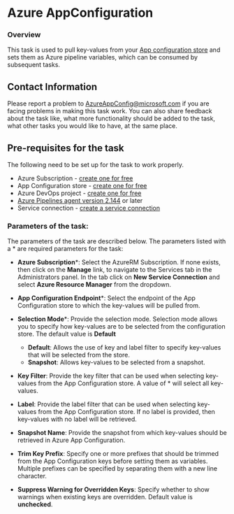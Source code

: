 # Azure AppConfiguration

### Overview

This task is used to pull key-values from your [App configuration store](https://learn.microsoft.com/azure/azure-app-configuration/quickstart-azure-app-configuration-create) and sets them as Azure pipeline variables, which can be consumed by subsequent tasks.

## Contact Information

Please report a problem to <AzureAppConfig@microsoft.com> if you are facing problems in making this task work.  You can also share feedback about the task like, what more functionality should be added to the task, what other tasks you would like to have, at the same place.

## Pre-requisites for the task
The following need to be set up for the task to work properly.

- Azure Subscription - [create one for free](https://azure.microsoft.com/free/)
- App Configuration store - [create one for free](https://learn.microsoft.com/azure/azure-app-configuration/quickstart-azure-app-configuration-create#create-an-app-configuration-store)
- Azure DevOps project - [create one for free](https://go.microsoft.com/fwlink/?LinkId=2014881)
- [Azure Pipelines agent version 2.144](https://github.com/microsoft/azure-pipelines-agent/releases/tag/v2.144.0) or later
- Service connection - [create a service connection](https://learn.microsoft.com/azure/azure-app-configuration/push-kv-devops-pipeline#create-a-service-connection)

### Parameters of the task:

The parameters of the task are described below. The parameters listed with a \* are required parameters for the task:

* **Azure Subscription**\*: Select the AzureRM Subscription. If none exists, then click on the **Manage** link, to navigate to the Services tab in the Administrators panel. In the tab click on **New Service Connection** and select **Azure Resource Manager** from the dropdown.

* **App Configuration Endpoint**\*: Select the endpoint of the App Configuration store to which the key-values will be pulled from.

* **Selection Mode**\*: Provide the selection mode. Selection mode allows you to specify how key-values are to be selected from the configuration store. The default value is **Default**
    - **Default**: Allows the use of key and label filter to specify key-values that will be selected from the store.
    - **Snapshot**: Allows key-values to be selected from a snapshot.

* **Key Filter**: Provide the key filter that can be used when selecting key-values from the App Configuration store. A value of \* will select all key-values.

* **Label**: Provide the label filter that can be used when selecting key-values from the App Configuration store. If no label is provided, then key-values with no label will be retrieved.

* **Snapshot Name**: Provide the snapshot from which key-values should be retrieved in Azure App Configuration.

* **Trim Key Prefix**: Specify one or more prefixes that should be trimmed from the App Configuration keys before setting them as variables. Multiple prefixes can be specified by separating them with a new line character.

* **Suppress Warning for Overridden Keys**: Specify whether to show warnings when existing keys are overridden. Default value is **unchecked**.



